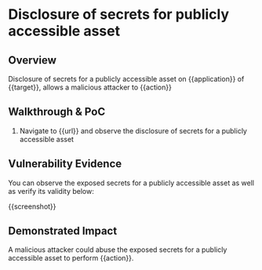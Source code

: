 # Disclosure of secrets for publicly accessible asset

## Overview
<!--
Provide a 1-2 sentence description - see http://cveproject.github.io/docs/content/key-details-phrasing.pdf for tips

This format is a good guide:
[VULNTYPE] in [COMPONENT] in [APPLICATION] allows [ATTACKER] to [IMPACT] via [VECTOR]


-->
Disclosure of secrets for a publicly accessible asset on {{application}} of {{target}}, allows a malicious attacker to {{action}}

## Walkthrough & PoC
<!--
Provide a step-by-step walkthrough on how to access the vulnerable injection point, and how to exploit the vulnerability.
Adding a dot-pointed walkthrough with relevant screenshots will speed triage time and result in faster rewards!

Example:

1. Login to in-scope asset at <www.inscope.com/login>
1. Browse to account page
1. Modify ID token to add single quote
1. View error which states 'SQL Syntax Error'
1. Replace ID value with `1' waitfor delay '00:00:10'; `
-->

1. Navigate to {{url}} and observe the disclosure of secrets for a publicly accessible asset


## Vulnerability Evidence
<!--
Your submission MUST include evidence of the vulnerability and not be theoretical in nature.

For exposed secrets for a publicly accessible asset, please include a screenshot of the data.
**DO NOT SAVE PII**
-->

You can observe the exposed secrets for a publicly accessible asset as well as verify its validity below:

{{screenshot}}

## Demonstrated Impact
<!--
Attempt to abuse the exposed secrets for a publicly accessible asset to access sensitive data or sensitive functions that you control, but do not save or utilize the sensitive data in any way.
-->

A malicious attacker could abuse the exposed secrets for a publicly accessible asset to perform {{action}}.
